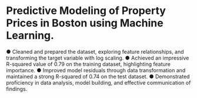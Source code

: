 # Predictive Modeling of Property Prices in Boston using Machine Learning.
● Cleaned and prepared the dataset, exploring feature relationships, and transforming the target variable with log
scaling.
● Achieved an impressive R-squared value of 0.79 on the training dataset, highlighting feature importance.
● Improved model residuals through data transformation and maintained a strong R-squared of 0.74 on the test dataset.
● Demonstrated proficiency in data analysis, model building, and effective communication of findings.
